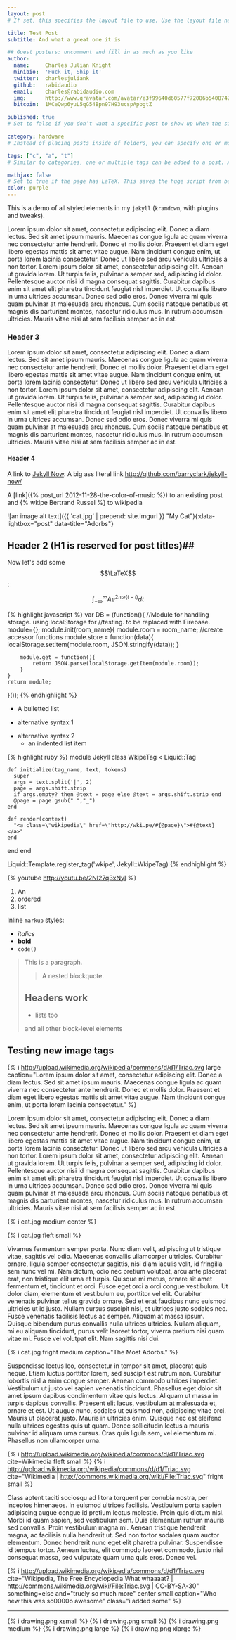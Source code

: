 ```yaml
---
layout: post
# If set, this specifies the layout file to use. Use the layout file name without the file extension. Layout files must be placed in the  _layouts directory.

title: Test Post
subtitle: And what a great one it is

## Guest posters: uncomment and fill in as much as you like
author:
  name:     Charles Julian Knight
  minibio:  'Fuck it, Ship it'
  twitter:  charlesjuliank
  github:   rabidaudio
  email:    charles@rabidaudio.com
  img:      http://www.gravatar.com/avatar/e3f99640d60577f72086b54087423593.png?s=200
  bitcoin:  1MCeQwp6yuL5qG54Bpn97H93ucspApbgtZ

published: true
# Set to false if you don’t want a specific post to show up when the site is generated.

category: hardware
# Instead of placing posts inside of folders, you can specify one or more categories that the post belongs to. When the site is generated the post will act as though it had been set with these categories normally. Categories (plural key) can be specified as a YAML list or a space-separated string.

tags: ["c", "a", "t"]
# Similar to categories, one or multiple tags can be added to a post. Also like categories, tags can be specified as a YAML list or a space- separated string.

mathjax: false
# Set to true if the page has LaTeX. This saves the huge script from being inserted constantly
color: purple
---
```


This is a demo of all styled elements in my `jekyll` (`kramdown`, with plugins and tweaks).

Lorem ipsum dolor sit amet, consectetur adipiscing elit. Donec a diam lectus. Sed sit amet ipsum mauris. Maecenas congue ligula ac quam viverra nec consectetur ante hendrerit. Donec et mollis dolor. Praesent et diam eget libero egestas mattis sit amet vitae augue. Nam tincidunt congue enim, ut porta lorem lacinia consectetur. Donec ut libero sed arcu vehicula ultricies a non tortor. Lorem ipsum dolor sit amet, consectetur adipiscing elit. Aenean ut gravida lorem. Ut turpis felis, pulvinar a semper sed, adipiscing id dolor. Pellentesque auctor nisi id magna consequat sagittis. Curabitur dapibus enim sit amet elit pharetra tincidunt feugiat nisl imperdiet. Ut convallis libero in urna ultrices accumsan. Donec sed odio eros. Donec viverra mi quis quam pulvinar at malesuada arcu rhoncus. Cum sociis natoque penatibus et magnis dis parturient montes, nascetur ridiculus mus. In rutrum accumsan ultricies. Mauris vitae nisi at sem facilisis semper ac in est.

### Header 3

Lorem ipsum dolor sit amet, consectetur adipiscing elit. Donec a diam lectus. Sed sit amet ipsum mauris. Maecenas congue ligula ac quam viverra nec consectetur ante hendrerit. Donec et mollis dolor. Praesent et diam eget libero egestas mattis sit amet vitae augue. Nam tincidunt congue enim, ut porta lorem lacinia consectetur. Donec ut libero sed arcu vehicula ultricies a non tortor. Lorem ipsum dolor sit amet, consectetur adipiscing elit. Aenean ut gravida lorem. Ut turpis felis, pulvinar a semper sed, adipiscing id dolor. Pellentesque auctor nisi id magna consequat sagittis. Curabitur dapibus enim sit amet elit pharetra tincidunt feugiat nisl imperdiet. Ut convallis libero in urna ultrices accumsan. Donec sed odio eros. Donec viverra mi quis quam pulvinar at malesuada arcu rhoncus. Cum sociis natoque penatibus et magnis dis parturient montes, nascetur ridiculus mus. In rutrum accumsan ultricies. Mauris vitae nisi at sem facilisis semper ac in est.

#### Header 4
 
A link to [Jekyll Now](http://github.com/barryclark/jekyll-now/). A big ass 
literal link <http://github.com/barryclark/jekyll-now/>
  
A [link]({% post_url 2012-11-28-the-color-of-music %}) to an existing post and {% wkipe Bertrand Russel %} to wikipedia

![an image alt text]({{ 'cat.jpg' | prepend: site.imgurl }} "My Cat"){:data-lightbox="post" data-title="Adorbs"}

## Header 2 (H1 is reserved for post titles)##

<i class="fa fa-camera-retro"></i> 

Now let's add some $$\LaTeX$$:

$$ \int_{-\infty}^{\infty} Ae^{2\pi \omega (t - i)} dt $$

{% highlight javascript %} 
var DB = (function(){
    //Module for handling storage. using localStorage for
    //testing. to be replaced with Firebase.
    module={};
    module.init(room_name){
        module.room = room_name;
        //create accessor functions
        module.store = function(data){
            localStorage.setItem(module.room, JSON.stringify(data));
        }
        
        module.get = function(){
            return JSON.parse(localStorage.getItem(module.room));
        }
    }
    return module;
}());
{% endhighlight %}

* A bulletted list
- alternative syntax 1
+ alternative syntax 2
  - an indented list item

{% highlight ruby %}
module Jekyll
  class WkipeTag < Liquid::Tag

    def initialize(tag_name, text, tokens)
      super
      args = text.split('|', 2)
      page = args.shift.strip
      if args.empty? then @text = page else @text = args.shift.strip end
      @page = page.gsub(" ","_")
    end

    def render(context)
      "<a class=\"wikipedia\" href=\"http://wki.pe/#{@page}\">#{@text}</a>"
    end
  end
end

Liquid::Template.register_tag('wkipe', Jekyll::WkipeTag)
{% endhighlight %}

{% youtube http://youtu.be/2NI27q3xNyI %}

1. An
2. ordered
3. list

Inline `markup` styles: 

- _italics_
- **bold**
- `code()` 
 
> This is a paragraph.
>
> > A nested blockquote.
>
> ## Headers work
>
> * lists too
>
> and all other block-level elements

## Testing new image tags

{% i http://upload.wikimedia.org/wikipedia/commons/d/d1/Triac.svg large caption="Lorem ipsum dolor sit amet, consectetur adipiscing elit. Donec a diam lectus. Sed sit amet ipsum mauris. Maecenas congue ligula ac quam viverra nec consectetur ante hendrerit. Donec et mollis dolor. Praesent et diam eget libero egestas mattis sit amet vitae augue. Nam tincidunt congue enim, ut porta lorem lacinia consectetur." %}

Lorem ipsum dolor sit amet, consectetur adipiscing elit. Donec a diam lectus. Sed sit amet ipsum mauris. Maecenas congue ligula ac quam viverra nec consectetur ante hendrerit. Donec et mollis dolor. Praesent et diam eget libero egestas mattis sit amet vitae augue. Nam tincidunt congue enim, ut porta lorem lacinia consectetur. Donec ut libero sed arcu vehicula ultricies a non tortor. Lorem ipsum dolor sit amet, consectetur adipiscing elit. Aenean ut gravida lorem. Ut turpis felis, pulvinar a semper sed, adipiscing id dolor. Pellentesque auctor nisi id magna consequat sagittis. Curabitur dapibus enim sit amet elit pharetra tincidunt feugiat nisl imperdiet. Ut convallis libero in urna ultrices accumsan. Donec sed odio eros. Donec viverra mi quis quam pulvinar at malesuada arcu rhoncus. Cum sociis natoque penatibus et magnis dis parturient montes, nascetur ridiculus mus. In rutrum accumsan ultricies. Mauris vitae nisi at sem facilisis semper ac in est.

{% i cat.jpg medium center %}

{% i cat.jpg fleft small %}

Vivamus fermentum semper porta. Nunc diam velit, adipiscing ut tristique vitae, sagittis vel odio. Maecenas convallis ullamcorper ultricies. Curabitur ornare, ligula semper consectetur sagittis, nisi diam iaculis velit, id fringilla sem nunc vel mi. Nam dictum, odio nec pretium volutpat, arcu ante placerat erat, non tristique elit urna et turpis. Quisque mi metus, ornare sit amet fermentum et, tincidunt et orci. Fusce eget orci a orci congue vestibulum. Ut dolor diam, elementum et vestibulum eu, porttitor vel elit. Curabitur venenatis pulvinar tellus gravida ornare. Sed et erat faucibus nunc euismod ultricies ut id justo. Nullam cursus suscipit nisi, et ultrices justo sodales nec. Fusce venenatis facilisis lectus ac semper. Aliquam at massa ipsum. Quisque bibendum purus convallis nulla ultrices ultricies. Nullam aliquam, mi eu aliquam tincidunt, purus velit laoreet tortor, viverra pretium nisi quam vitae mi. Fusce vel volutpat elit. Nam sagittis nisi dui.

{% i cat.jpg fright medium caption="The Most Adorbs." %}

Suspendisse lectus leo, consectetur in tempor sit amet, placerat quis neque. Etiam luctus porttitor lorem, sed suscipit est rutrum non. Curabitur lobortis nisl a enim congue semper. Aenean commodo ultrices imperdiet. Vestibulum ut justo vel sapien venenatis tincidunt. Phasellus eget dolor sit amet ipsum dapibus condimentum vitae quis lectus. Aliquam ut massa in turpis dapibus convallis. Praesent elit lacus, vestibulum at malesuada et, ornare et est. Ut augue nunc, sodales ut euismod non, adipiscing vitae orci. Mauris ut placerat justo. Mauris in ultricies enim. Quisque nec est eleifend nulla ultrices egestas quis ut quam. Donec sollicitudin lectus a mauris pulvinar id aliquam urna cursus. Cras quis ligula sem, vel elementum mi. Phasellus non ullamcorper urna.

{% i http://upload.wikimedia.org/wikipedia/commons/d/d1/Triac.svg cite=Wikimedia fleft small %}
{% i http://upload.wikimedia.org/wikipedia/commons/d/d1/Triac.svg cite="Wikimedia | http://commons.wikimedia.org/wiki/File:Triac.svg" fright small %}

Class aptent taciti sociosqu ad litora torquent per conubia nostra, per inceptos himenaeos. In euismod ultrices facilisis. Vestibulum porta sapien adipiscing augue congue id pretium lectus molestie. Proin quis dictum nisl. Morbi id quam sapien, sed vestibulum sem. Duis elementum rutrum mauris sed convallis. Proin vestibulum magna mi. Aenean tristique hendrerit magna, ac facilisis nulla hendrerit ut. Sed non tortor sodales quam auctor elementum. Donec hendrerit nunc eget elit pharetra pulvinar. Suspendisse id tempus tortor. Aenean luctus, elit commodo laoreet commodo, justo nisi consequat massa, sed vulputate quam urna quis eros. Donec vel.

{% i http://upload.wikimedia.org/wikipedia/commons/d/d1/Triac.svg cite="Wikipedia, The Free Encyclopedia What whaaaat? | http://commons.wikimedia.org/wiki/File:Triac.svg | CC-BY-SA-30" something=else and="truely so much more" center small caption="Who new this was so0000o awesome" class="i added some" %}

---

{% i drawing.png xsmall %}
{% i drawing.png small %}
{% i drawing.png medium %}
{% i drawing.png large %}
{% i drawing.png xlarge %}